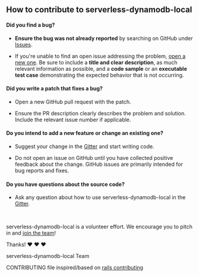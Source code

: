## How to contribute to serverless-dynamodb-local

#### **Did you find a bug?**

* **Ensure the bug was not already reported** by searching on GitHub under [Issues](https://github.com/99xt/serverless-dynamodb-local/issues).

* If you're unable to find an open issue addressing the problem, [open a new one](https://github.com/99xt/serverless-dynamodb-local/issues/new). Be sure to include a **title and clear description**, as much relevant information as possible, and a **code sample** or an **executable test case** demonstrating the expected behavior that is not occurring.

#### **Did you write a patch that fixes a bug?**

* Open a new GitHub pull request with the patch.

* Ensure the PR description clearly describes the problem and solution. Include the relevant issue number if applicable.

#### **Do you intend to add a new feature or change an existing one?**

* Suggest your change in the [Gitter](https://gitter.im/99xt/serverless-dynamodb-local?utm_source=badge&utm_medium=badge&utm_campaign=pr-badge&utm_content=badge) and start writing code.

* Do not open an issue on GitHub until you have collected positive feedback about the change. GitHub issues are primarily intended for bug reports and fixes.

#### **Do you have questions about the source code?**

* Ask any question about how to use serverless-dynamodb-local in the [Gitter](https://gitter.im/99xt/serverless-dynamodb-local?utm_source=badge&utm_medium=badge&utm_campaign=pr-badge&utm_content=badge).

</br>

serverless-dynamodb-local is a volunteer effort. We encourage you to pitch in and [join the team](https://github.com/99xt/serverless-dynamodb-local/graphs/contributors)!

Thanks! :heart: :heart: :heart:

serverless-dynamodb-local Team

CONTRIBUTING file inspired/based on [rails contributing](https://github.com/rails/rails/blob/master/CONTRIBUTING.md)
